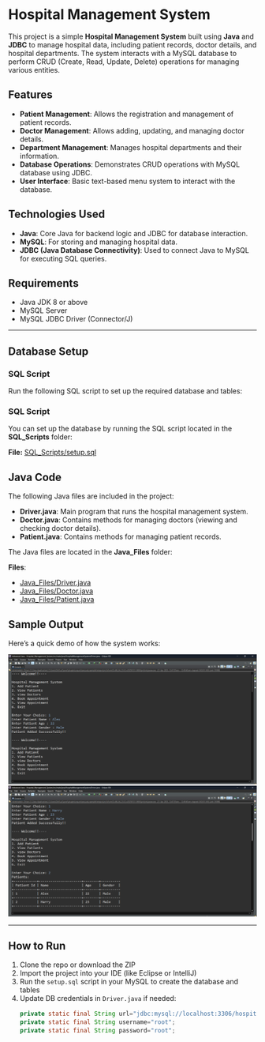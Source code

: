 # Hospital Management System

This project is a simple **Hospital Management System** built using **Java** and **JDBC** to manage hospital data, including patient records, doctor details, and hospital departments. The system interacts with a MySQL database to perform CRUD (Create, Read, Update, Delete) operations for managing various entities.

## Features

- **Patient Management**: Allows the registration and management of patient records.
- **Doctor Management**: Allows adding, updating, and managing doctor details.
- **Department Management**: Manages hospital departments and their information.
- **Database Operations**: Demonstrates CRUD operations with MySQL database using JDBC.
- **User Interface**: Basic text-based menu system to interact with the database.

## Technologies Used

- **Java**: Core Java for backend logic and JDBC for database interaction.
- **MySQL**: For storing and managing hospital data.
- **JDBC (Java Database Connectivity)**: Used to connect Java to MySQL for executing SQL queries.

## Requirements

- Java JDK 8 or above
- MySQL Server
- MySQL JDBC Driver (Connector/J)

---

## Database Setup

### SQL Script

Run the following SQL script to set up the required database and tables:


### SQL Script

You can set up the database by running the SQL script located in the **SQL_Scripts** folder:

**File:** [SQL_Scripts/setup.sql](SQL_Scripts/setup.sql)




## Java Code

The following Java files are included in the project:

- **Driver.java**: Main program that runs the hospital management system.
- **Doctor.java**: Contains methods for managing doctors (viewing and checking doctor details).
- **Patient.java**: Contains methods for managing patient records.

The Java files are located in the **Java_Files** folder:

**Files**: 
- [Java_Files/Driver.java](Java_Files/Driver.java)
- [Java_Files/Doctor.java](Java_Files/Doctor.java)
- [Java_Files/Patient.java](Java_Files/Patient.java)



## Sample Output

Here’s a quick demo of how the system works:

![Add Patient](Assets/screenshots/output1.png)
![View Doctors](Assets/screenshots/output2.png)

---


## How to Run

1. Clone the repo or download the ZIP
2. Import the project into your IDE (like Eclipse or IntelliJ)
3. Run the `setup.sql` script in your MySQL to create the database and tables
4. Update DB credentials in `Driver.java` if needed:
   ```java
   private static final String url="jdbc:mysql://localhost:3306/hospital";
   private static final String username="root";
   private static final String password="root";

